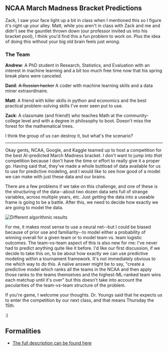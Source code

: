 
## NCAA March Madness Bracket Predictions

Zack, I saw your face light up a bit in class when I mentioned this so I figure it's right up your alley. Matt, while you aren't in class with Zack and me and didn't see the gauntlet thrown down (our professor invited us into his bracket pool), I think you'd find this a fun problem to work on. Plus the idea of doing this without your big old brain feels just *wrong*. 

### The Team
__Andrew__: A PhD student in Research, Statistics, and Evaluation with an interest in machine learning and a bit too much free time now that his spring break plans were canceled. 

__Danil__: ~~A Russian hacker~~ A coder with machine learning skills and a data miner extraordinaire.

__Matt__: A friend with killer skills in python and economics and the best practical problem-solving skills I've ever seen put to use. 

__Zack__: A classmate (and friend!) who teaches Math at the community-college level and with a degree in philosophy to boot. Doesn't miss the forest for the mathematical trees. 

I think the group of us can destroy it, but what's the scenario? 

-------------------------------------------------------------------

Okay gents, NCAA, Google, and Kaggle teamed up to host a competition for the best AI-predicted March Madness bracket. I don't want to jump into *that* competition because I don't have the time or effort to really give it a proper go. Having said that, they've made a whole buttload of data available for us to use for predictive modeling, and I would like to see how good of a model we can make with just these data and our brains.

There are a few problems if we take on this challenge, and one of these is the structuring of the data--about two dozen data sets full of strange variables, across multiple years, etc. Just *getting* the data into a useable frame is going to be a battle. After this, we need to decide how exactly we are going to model the data. 

![Different algorithmic results](http://scikit-learn.org/stable/_images/sphx_glr_plot_classifier_comparison_001.png)

For me, it makes most sense to use a neural net--but I could be biased because of prior use and familiarity--to model either a probability of winning overall for a given team or to model team vs. team logistic outcomes. 
The team-vs-team aspect of this is also new for me: I've never had to predict anything quite like it before. I'd like our first discussion, if we decide to take this on, to be about how exactly we can use predictive modeling within a tournament framework. It's not immediately obvious to me which way to do this. A naiive answer might be to say, "create a predictive model which ranks all the teams in the NCAA and then apply those ranks to the teams themselves and the highest-ML-ranked team wins each matchup until it's over" but this doesn't take into account the pecularities of the team-vs-team structure of the problem. 

If you're game, I welcome your thoughts. Dr. Youngs said that he expects us to enter the competition by our next class, and that means Thursday the 15th. 

:) 

## Formalities
* [The full description can be found here](https://www.kaggle.com/c/mens-machine-learning-competition-2018/data)

